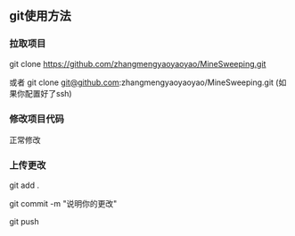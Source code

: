## git使用方法
### 拉取项目
git clone https://github.com/zhangmengyaoyaoyao/MineSweeping.git

或者 git clone git@github.com:zhangmengyaoyaoyao/MineSweeping.git (如果你配置好了ssh)

### 修改项目代码

正常修改

### 上传更改

git add .

git commit -m "说明你的更改"

git push